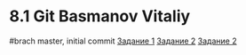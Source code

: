 # 8.1 Git Basmanov Vitaliy
#brach master, initial commit
[Задание 1](https://github.com/basmanov/basmanovv/commit/f8fd414e70bd43959dd159ca021be80c2bf30fd1)
[Задание 2](https://github.com/basmanov/basmanovv/commit/b03dbfbf797677eb27f84c309fe1e81bdf1692e1)
[Задание 2](https://github.com/basmanov/basmanovv/network)
